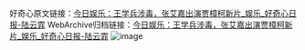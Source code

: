 好奇心原文链接：[今日娱乐：王学兵涉毒，张艾嘉出演贾樟柯新片_娱乐_好奇心日报-陆云霏](https://www.qdaily.com/articles/7279.html)
WebArchive归档链接：[今日娱乐：王学兵涉毒，张艾嘉出演贾樟柯新片_娱乐_好奇心日报-陆云霏](http://web.archive.org/web/20190623172136/https://www.qdaily.com/articles/7279.html)
![image](http://ww3.sinaimg.cn/large/007d5XDply1g3wi341upyj30u036mkd9)